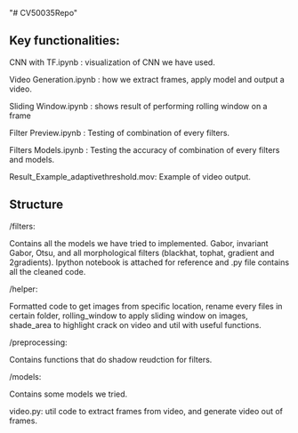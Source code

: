 "# CV50035Repo" 
## Key functionalities:
CNN with TF.ipynb : visualization of CNN we have used. 

Video Generation.ipynb : how we extract frames, apply model and output a video.

Sliding Window.ipynb : shows result of performing rolling window on a frame

Filter Preview.ipynb : Testing of combination of every filters.

Filters Models.ipynb : Testing the accuracy of combination of every filters and models.

Result_Example_adaptivethreshold.mov: Example of video output.

## Structure
/filters:

Contains all the models we have tried to implemented. Gabor, invariant Gabor, Otsu, and all morphological filters (blackhat, tophat, gradient and 2gradients). Ipython notebook is attached for reference and .py file contains all the cleaned code.


/helper:

Formatted code to get images from specific location, rename every files in certain folder, rolling_window to apply sliding window on images, shade_area to highlight crack on video and util with useful functions.

/preprocessing:

Contains functions that do shadow reudction for filters.

/models:

Contains some models we tried.

video.py: util code to extract frames from video, and generate video out of frames.
